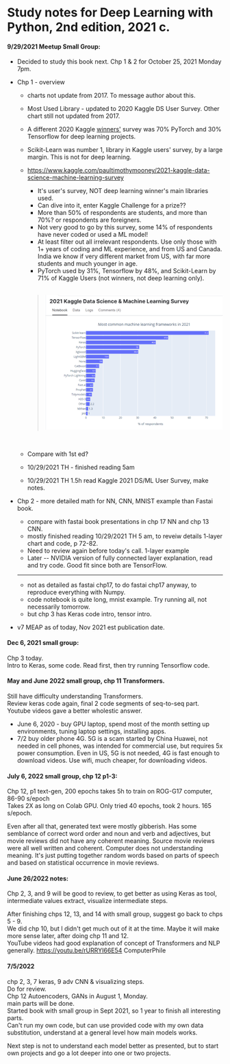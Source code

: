 # Study notes for Deep Learning with Python, 2nd edition, 2021 c.  

#### 9/29/2021 Meetup Small Group:  

 * Decided to study this book next.  Chp 1 & 2 for October 25, 2021 Monday 7pm.  
 * Chp 1 - overview
   - charts not update from 2017.  To message author about this.  
   - Most Used Library - updated to 2020 Kaggle DS User Survey. Other chart still not updated from 2017. 

   - A different 2020 Kaggle <u>winners'</u> survey was 70% PyTorch and 30% Tensorflow for deep learning projects.  

   - Scikit-Learn was number 1, library in Kaggle users' survey, by a large margin. This is not for deep learning.

   - https://www.kaggle.com/paultimothymooney/2021-kaggle-data-science-machine-learning-survey  
      - It's user's survey, NOT deep learning winner's main libraries used.  
      - Can dive into it, enter Kaggle Challenge for a prize?? 
      - More than 50% of respondents are students, and more than 70%? or respondents are foreigners.  
      - Not very good to go by this survey, some 14% of respondents have never coded or used a ML model!  
      - At least filter out all irrelevant respondents. Use only those with 1+ years of coding and ML experience, and from US and Canada.  India we know if very different market from US, with far more students and much younger in age.  
      - PyTorch used by 31%, Tensorflow by 48%, and Scikit-Learn by 71% of Kaggle Users (not winners, not deep learning only).    
        <br />
     >  <img src="./images/2021-Kaggle-DSML-Survey.png" alt="Kaggle 2021 DS/ML User Survey" width="700px" />
     <br />
   - Compare with 1st ed? 
   - 10/29/2021 TH - finished reading 5am 
   - 10/29/2021 TH 1.5h read Kaggle 2021 DS/ML User Survey, make notes. 


 * Chp 2 - more detailed math for NN, CNN, MNIST example than Fastai book.  
   - compare with fastai book presentations in chp 17 NN and chp 13 CNN.  
   - mostly finished reading 10/29/2021 TH 5 am, to reveiw details 1-layer chart and code, p 72-82.  
   - Need to review again before today's call.  1-layer example  
   - Later -- NVIDIA version of fully connected layer explanation, read and try code.  Good fit since both are TensorFlow.  
   - ---  
   - not as detailed as fastai chp17, to do fastai chp17 anyway, to reproduce everything with Numpy.  
   - code notebook is quite long, mnist example. Try running all, not necessarily tomorrow.    
   - but chp 3 has Keras code intro, tensor intro.  
 * v7 MEAP as of today, Nov 2021 est publication date.  

#### Dec 6, 2021 small group:  
Chp 3 today.  
Intro to Keras, some code.  Read first, then try running Tensorflow code.  

#### May and June 2022 small group, chp 11 Transformers.  

Still have difficulty understanding Transformers.  
Review keras code again, final 2 code segments of seq-to-seq part.
Youtube videos gave a better wholestic answer.  

 * June 6, 2020 - buy GPU laptop, spend most of the month setting up environments, tuning laptop settings, installing apps.  
  * 7/2 buy older phone 4G. 5G is a scam started by China Huawei, not needed in cell phones, was intended for commercial use, but requires 5x power consumption.  Even in US, 5G is not needed, 4G is fast enough to download videos. Use wifi, much cheaper, for downloading videos.  

#### July 6, 2022 small group, chp 12 p1-3:  

Chp 12, p1 text-gen, 200 epochs takes 5h to train on ROG-G17 computer,  
86-90 s/epoch  
Takes 2X as long on Colab GPU. Only tried 40 epochs, took 2 hours. 
165 s/epoch.  

Even after all that, generated text were mostly gibberish.  Has some semblance of correct word order and noun and verb and adjectives, but movie reviews did not have any coherent meaning.  Source movie reviews were all well written and coherent. Computer does not understanding meaning. It's just putting together random words based on parts of speech and based on statistical occurrence in movie reviews.  

#### June 26/2022 notes:  
Chp 2, 3, and 9 will be good to review, to get better as using Keras as tool, intermediate values extract, visualize intermediate steps.  

After finishing chps 12, 13, and 14 with small group, suggest go back to chps 5 - 9.  
We did chp 10, but I didn't get much out of it at the time.  Maybe it will make more sense later, after doing chp 11 and 12.  
YouTube videos had good explanation of concept of Transformers and NLP generally.  https://youtu.be/rURRYI66E54  ComputerPhile  

#### 7/5/2022  
chp 2, 3, 7 keras, 9 adv CNN & visualizing steps.  
Do for review.  
Chp 12 Autoencoders, GANs in August 1, Monday.  
main parts will be done.  
Started book with small group in Sept 2021, so 1 year to finish all interesting parts.  
Can't run my own code, but can use provided code with my own data substitution, understand at a general level how main models works.  

Next step is not to understand each model better as presented, but to start own projects and go a lot deeper into one or two projects.  
